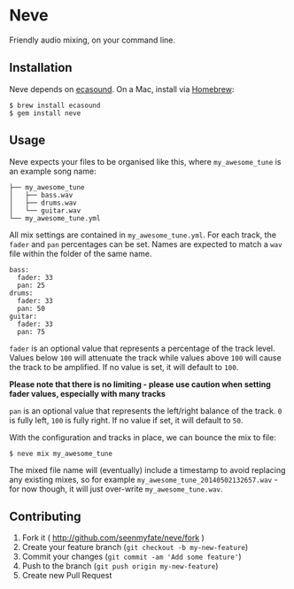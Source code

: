 # Neve

Friendly audio mixing, on your command line.

## Installation

Neve depends on [ecasound](http://ecasound.seul.org/ecasound/download.php). On
a Mac, install via [Homebrew](http://brew.sh/):

    $ brew install ecasound
    $ gem install neve

## Usage

Neve expects your files to be organised like this, where `my_awesome_tune` is an
example song name:

    ├── my_awesome_tune
    │   ├── bass.wav
    │   ├── drums.wav
    │   └── guitar.wav
    └── my_awesome_tune.yml

All mix settings are contained in `my_awesome_tune.yml`.  For each track,
the `fader` and `pan` percentages can be set.  Names are expected to match a
`wav` file within the folder of the same name.

    bass:
      fader: 33
      pan: 25
    drums:
      fader: 33
      pan: 50
    guitar:
      fader: 33
      pan: 75

`fader` is an optional value that represents a percentage of the track
level. Values below `100` will attenuate the track while values above `100` will
cause the track to be amplified. If no value is set, it will default to `100`.

__Please note that there is no limiting - please use caution when setting fader values,
especially with many tracks__

`pan` is an optional value that represents the left/right balance of the track.
`0` is fully left, `100` is fully right. If no value if set, it will default to `50`.

With the configuration and tracks in place, we can bounce the mix to file:

    $ neve mix my_awesome_tune

The mixed file name will (eventually) include a timestamp to avoid replacing any existing mixes,
so for example `my_awesome_tune_20140502132657.wav` - for now though, it will just over-write `my_awesome_tune.wav`.

## Contributing

1. Fork it ( http://github.com/seenmyfate/neve/fork )
2. Create your feature branch (`git checkout -b my-new-feature`)
3. Commit your changes (`git commit -am 'Add some feature'`)
4. Push to the branch (`git push origin my-new-feature`)
5. Create new Pull Request
